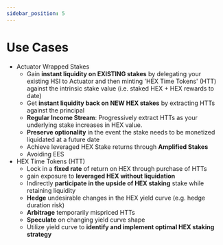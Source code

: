 ```yaml
---
sidebar_position: 5
---
```


# Use Cases
- Actuator Wrapped Stakes
  - Gain **instant liquidity on EXISTING stakes** by delegating your existing HSI to Actuator and then minting 'HEX Time Tokens' (HTT) against the intrinsic stake value (i.e. staked HEX + HEX rewards to date)
  - Get **instant liquidity back on NEW HEX stakes** by extracting HTTs against the principal
  - **Regular Income Stream**: Progressively extract HTTs as your underlying stake increases in HEX value.
  - **Preserve optionality** in the event the stake needs to be monetized liquidated at a future date
  - Achieve leveraged HEX Stake returns through **Amplified Stakes** 
  - Avoiding EES 
- HEX Time Tokens (HTT)
  - Lock in a **fixed rate** of return on HEX through purchase of HTTs
  - gain exposure to **leveraged HEX without liquidation** 
  - Indirectly **participate in the upside of HEX staking** stake while retaining liquidity
  - **Hedge** undesirable changes in the HEX yield curve (e.g. hedge duration risk)
  - **Arbitrage** temporarily mispriced HTTs
  - **Speculate** on changing yield curve shape
  - Utilize yield curve to **identify and implement optimal HEX staking strategy**
